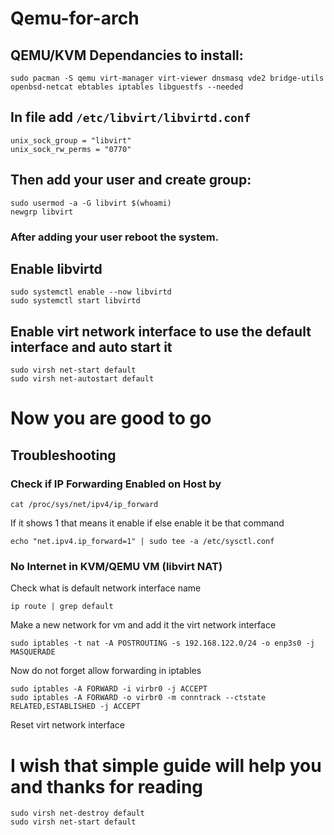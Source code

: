 # Qemu-for-arch

## QEMU/KVM Dependancies to install:

```
sudo pacman -S qemu virt-manager virt-viewer dnsmasq vde2 bridge-utils openbsd-netcat ebtables iptables libguestfs --needed
```

## In file add ``/etc/libvirt/libvirtd.conf``

```
unix_sock_group = "libvirt"
unix_sock_rw_perms = "0770"
```
## Then add your user and create group:

```
sudo usermod -a -G libvirt $(whoami)
newgrp libvirt
```

### After adding your user reboot the system.

## Enable libvirtd 

```
sudo systemctl enable --now libvirtd
sudo systemctl start libvirtd
```
## Enable virt network interface to use the default interface and auto start it 

```
sudo virsh net-start default
sudo virsh net-autostart default
```

# Now you are good to go 

## Troubleshooting 

### Check if IP Forwarding Enabled on Host by 

```
cat /proc/sys/net/ipv4/ip_forward
```

If it shows 1 that means it enable if else enable it be that command 

```
echo "net.ipv4.ip_forward=1" | sudo tee -a /etc/sysctl.conf
```

###  No Internet in KVM/QEMU VM (libvirt NAT) 

Check what is default network interface name

```
ip route | grep default
```

Make a new network for vm and add it the virt network interface  

```
sudo iptables -t nat -A POSTROUTING -s 192.168.122.0/24 -o enp3s0 -j MASQUERADE
```

Now do not forget allow forwarding in iptables

```
sudo iptables -A FORWARD -i virbr0 -j ACCEPT
sudo iptables -A FORWARD -o virbr0 -m conntrack --ctstate RELATED,ESTABLISHED -j ACCEPT
```
Reset virt network interface 

# I wish that simple guide will help you and thanks for reading 

```
sudo virsh net-destroy default
sudo virsh net-start default
```
